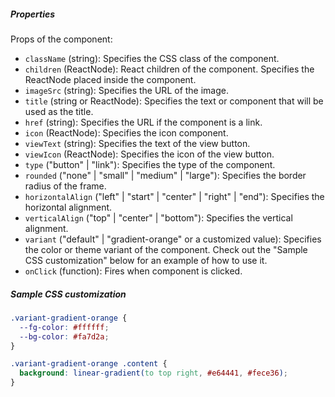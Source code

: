 ##### Properties

Props of the component:

- `className` (string): Specifies the CSS class of the component.
- `children` (ReactNode): React children of the component. Specifies the ReactNode placed inside the component.
- `imageSrc` (string): Specifies the URL of the image.
- `title` (string or ReactNode): Specifies the text or component that will be used as the title.
- `href` (string): Specifies the URL if the component is a link.
- `icon` (ReactNode): Specifies the icon component.
- `viewText` (string): Specifies the text of the view button.
- `viewIcon` (ReactNode): Specifies the icon of the view button.
- `type` ("button" | "link"): Specifies the type of the component.
- `rounded` ("none" | "small" | "medium" | "large"): Specifies the border radius of the frame.
- `horizontalAlign` ("left" | "start" | "center" | "right" | "end"): Specifies the horizontal alignment.
- `verticalAlign` ("top" | "center" | "bottom"): Specifies the vertical alignment.
- `variant` ("default" | "gradient-orange" or a customized value): Specifies the color or theme variant of the component. Check out the "Sample CSS customization" below for an example of how to use it.
- `onClick` (function): Fires when component is clicked.

##### Sample CSS customization

```css
.variant-gradient-orange {
  --fg-color: #ffffff;
  --bg-color: #fa7d2a;
}

.variant-gradient-orange .content {
  background: linear-gradient(to top right, #e64441, #fece36);
}
```
